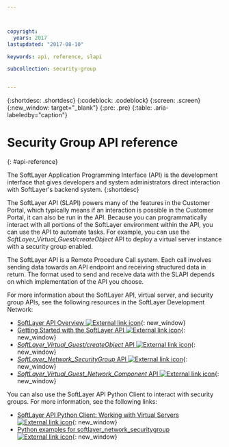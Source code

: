 ```yaml
---



copyright:
  years: 2017
lastupdated: "2017-08-10"

keywords: api, reference, slapi

subcollection: security-group


---
```


{:shortdesc: .shortdesc}
{:codeblock: .codeblock}
{:screen: .screen}
{:new_window: target="_blank"}
{:pre: .pre}
{:table: .aria-labeledby="caption"}

# Security Group API reference
{: #api-reference}

The SoftLayer Application Programming Interface (API) is the development interface that gives developers and system administrators direct
interaction with SoftLayer's backend system.
{:shortdesc}

The SoftLayer API (SLAPI) powers many of the features in the Customer Portal, which
typically means if an interaction is possible in the Customer Portal, it can also be run in the API. Because you can programmatically interact
with all portions of the SoftLayer environment within the API, you can use the API to automate tasks. For example, you can use the
*SoftLayer_Virtual_Guest/createObject* API to deploy a virtual server instance with a security group enabled.

The SoftLayer API is a Remote Procedure Call system. Each call involves sending data towards an API endpoint and receiving structured data
in return. The format used to send and receive data with the SLAPI depends on which implementation of the API you choose.

For more information about the SoftLayer API, virtual server, and security group APIs, see the following resources in the SoftLayer
Development Network:
* [SoftLayer API Overview ![External link icon](../../icons/launch-glyph.svg "External link icon")](https://softlayer.github.io/reference/softlayerapi/){: new_window}
* [Getting Started with the SoftLayer API ![External link icon](../../icons/launch-glyph.svg "External link icon")](http://sldn.softlayer.com/article/getting-started){: new_window}
* [*SoftLayer_Virtual_Guest/createObject* API ![External link icon](../../icons/launch-glyph.svg "External link icon")](http://sldn.softlayer.com/reference/services/SoftLayer_Virtual_Guest/createObject){: new_window}
* [*SoftLayer_Network_SecurityGroup* API ![External link icon](../../icons/launch-glyph.svg "External link icon")](https://sldn.softlayer.com/reference/services/SoftLayer_Network_SecurityGroup){: new_window}
* [*SoftLayer_Virtual_Guest_Network_Component* API ![External link icon](../../icons/launch-glyph.svg "External link icon")](http://sldn.softlayer.com/reference/services/SoftLayer_Virtual_Guest_Network_Component){: new_window}

You can also use the SoftLayer API Python Client to interact with security groups. For more information, see the following links:
* [SoftLayer API Python Client: Working with Virtual Servers ![External link icon](../../icons/launch-glyph.svg "External link icon")](http://softlayer-python.readthedocs.io/en/latest/cli/vs.html){: new_window}
* [Python examples for softlayer_network_securitygroup ![External link icon](../../icons/launch-glyph.svg "External link icon")](https://softlayer.github.io/classes/softlayer_network_securitygroup/){: new_window}
